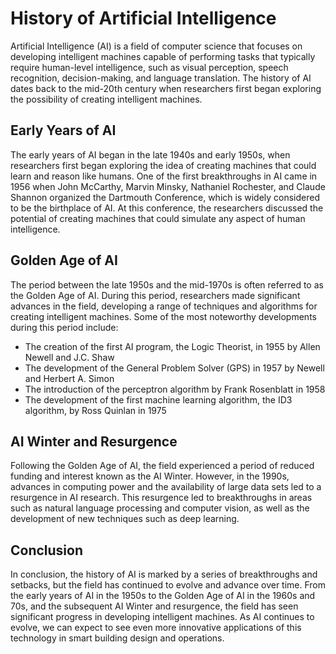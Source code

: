 History of Artificial Intelligence
=====================================================================================================

Artificial Intelligence (AI) is a field of computer science that focuses on developing intelligent machines capable of performing tasks that typically require human-level intelligence, such as visual perception, speech recognition, decision-making, and language translation. The history of AI dates back to the mid-20th century when researchers first began exploring the possibility of creating intelligent machines.

Early Years of AI
-----------------

The early years of AI began in the late 1940s and early 1950s, when researchers first began exploring the idea of creating machines that could learn and reason like humans. One of the first breakthroughs in AI came in 1956 when John McCarthy, Marvin Minsky, Nathaniel Rochester, and Claude Shannon organized the Dartmouth Conference, which is widely considered to be the birthplace of AI. At this conference, the researchers discussed the potential of creating machines that could simulate any aspect of human intelligence.

Golden Age of AI
----------------

The period between the late 1950s and the mid-1970s is often referred to as the Golden Age of AI. During this period, researchers made significant advances in the field, developing a range of techniques and algorithms for creating intelligent machines. Some of the most noteworthy developments during this period include:

* The creation of the first AI program, the Logic Theorist, in 1955 by Allen Newell and J.C. Shaw
* The development of the General Problem Solver (GPS) in 1957 by Newell and Herbert A. Simon
* The introduction of the perceptron algorithm by Frank Rosenblatt in 1958
* The development of the first machine learning algorithm, the ID3 algorithm, by Ross Quinlan in 1975

AI Winter and Resurgence
------------------------

Following the Golden Age of AI, the field experienced a period of reduced funding and interest known as the AI Winter. However, in the 1990s, advances in computing power and the availability of large data sets led to a resurgence in AI research. This resurgence led to breakthroughs in areas such as natural language processing and computer vision, as well as the development of new techniques such as deep learning.

Conclusion
----------

In conclusion, the history of AI is marked by a series of breakthroughs and setbacks, but the field has continued to evolve and advance over time. From the early years of AI in the 1950s to the Golden Age of AI in the 1960s and 70s, and the subsequent AI Winter and resurgence, the field has seen significant progress in developing intelligent machines. As AI continues to evolve, we can expect to see even more innovative applications of this technology in smart building design and operations.
